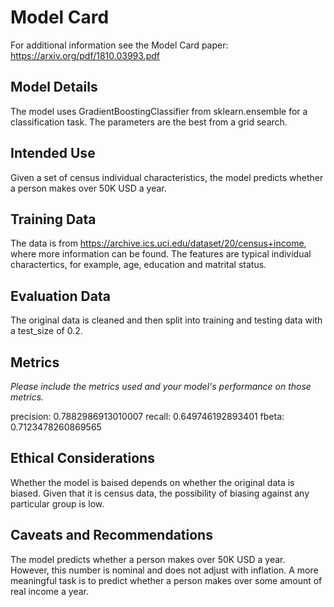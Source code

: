 # Model Card

For additional information see the Model Card paper: https://arxiv.org/pdf/1810.03993.pdf

## Model Details

The model uses GradientBoostingClassifier from sklearn.ensemble for a classification task. The parameters are the best from a grid search.

## Intended Use

Given a set of census individual characteristics, the model predicts whether a person makes over 50K USD a year.

## Training Data

The data is from https://archive.ics.uci.edu/dataset/20/census+income, where more information can be found. The features are typical individual charactertics, for example, age, education and matrital status.

## Evaluation Data

The original data is cleaned and then split into training and testing data with a test_size of 0.2.

## Metrics
_Please include the metrics used and your model's performance on those metrics._

precision: 0.7882986913010007 
recall: 0.649746192893401
fbeta: 0.7123478260869565

## Ethical Considerations

Whether the model is baised depends on whether the original data is biased. Given that it is census data, the possibility of biasing against any particular group is low.

## Caveats and Recommendations

The model predicts whether a person makes over 50K USD a year. However, this number is nominal and does not adjust with inflation. A more meaningful task is to predict whether a person makes over some amount of real income a year.
